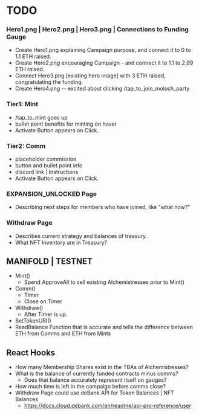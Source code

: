 # TODO

### Hero1.png | Hero2.png | Hero3.png | Connections to Funding Gauge

* Create Hero1.png explaining Campaign purpose, and connect it to 0 to 1.1 ETH raised.
* Create Hero2.png encouraging Campaign - and connect it to 1.1 to 2.99 ETH raised.
* Connect Hero3.png [existing hero image] with 3 ETH raised, congratulating the funding.
* Create Hero4.png -- excited about clicking /tap_to_join_moloch_party

### Tier1: Mint

* /tap_to_mint goes up
* bullet point benefits for minting on hover
* Activate Button appears on Click.

### Tier2: Comm

* placeholder commission
* button and bullet point info
* discord link | Instructions
* Activate Button appears on Click.

### EXPANSION_UNLOCKED Page

* Describing next steps for members who have joined, like "what now?"

### Withdraw Page

* Describes current strategy and balances of treasury.
* What NFT Inventory are in Treasury?

## MANIFOLD | TESTNET

* Mint()
  * Spend ApproveAll to sell existing Alchemistresses prior to Mint()
* Comm()
  * Timer
  * Close on Timer
* Withdraw()
  * After Timer is up.
* SetTokenURI()
* ReadBalance Function that is accurate and tells the difference between ETH from Comms and ETH from Mints

## React Hooks

* How many Membership Shares exist in the TBAs of Alchemistresses?
* What is the balance of currently funded contracts minus comms?
  * Does that balance accurately represent itself on gauges?
* How much time is left in the campaign before comms close?
* Withdraw Page could use deBank API for Token Balances | NFT Balances
  * https://docs.cloud.debank.com/en/readme/api-pro-reference/user
